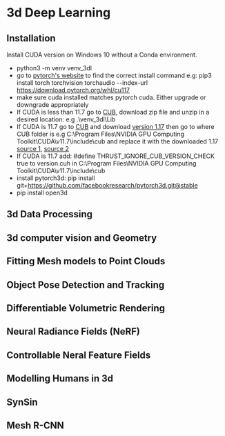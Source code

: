# 3d Deep Learning
## Installation
Install CUDA version on Windows 10 without a Conda environment.

* python3 -m venv venv_3dl
* go to [pytorch's website](https://pytorch.org/) to find the correct install command e.g: pip3 install torch torchvision torchaudio --index-url https://download.pytorch.org/whl/cu117
* make sure cuda installed matches pytorch cuda. Either upgrade or downgrade appropriately
* If CUDA is less than 11.7 go to [CUB](https://github.com/NVIDIA/cub/releases), download zip file and unzip in a desired location: e.g .\venv_3dl\Lib
* If CUDA is 11.7 go to [CUB](https://github.com/NVIDIA/cub/releases) and download [version 1.17](https://github.com/NVIDIA/cub/archive/refs/tags/1.17.0.zip) then go to where CUB folder is e.g C:\Program Files\NVIDIA GPU Computing Toolkit\CUDA\v11.7\include\cub and replace it with the downloaded 1.17 [source 1](https://github.com/facebookresearch/pytorch3d/issues/1567), [source 2](https://github.com/facebookresearch/pytorch3d/issues/1227)
* If CUDA is 11.7 add: #define THRUST_IGNORE_CUB_VERSION_CHECK true to version.cuh in C:\Program Files\NVIDIA GPU Computing Toolkit\CUDA\v11.7\include\cub
* install pytorch3d: pip install git+https://github.com/facebookresearch/pytorch3d.git@stable
* pip install open3d


## 3d Data Processing

## 3d computer vision and Geometry

## Fitting Mesh models to Point Clouds

## Object Pose Detection and Tracking

## Differentiable Volumetric Rendering

## Neural Radiance Fields (NeRF)

## Controllable Neral Feature Fields

## Modelling Humans in 3d

## SynSin

## Mesh R-CNN